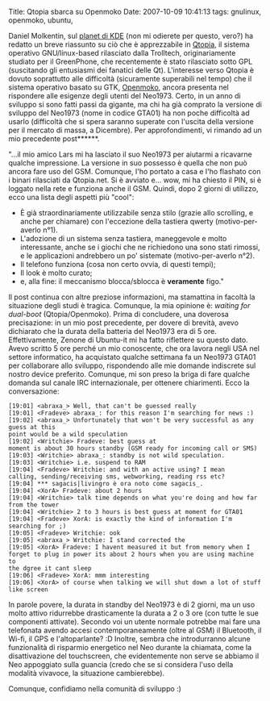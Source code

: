 Title: Qtopia sbarca su Openmoko
Date:  2007-10-09 10:41:13
tags: gnulinux, openmoko, ubuntu,

Daniel Molkentin, sul [planet di KDE][1] (non mi odierete per
questo, vero?) ha redatto un breve riassunto su ciò che è apprezzabile in
[Qtopia][2], il sistema operativo GNU/linux-based rilasciato dalla Trolltech,
originariamente studiato per il GreenPhone, che recentemente è stato
rilasciato sotto GPL (suscitando gli entusiasmi dei fanatici delle Qt). L'interesse verso Qtopia è dovuto soprattutto alle difficoltà
(sicuramente superabili nel tempo) che il sistema operativo basato su GTK,
[Openmoko][3], ancora presenta nel rispondere alle esigenze degli utenti del
Neo1973. Certo, in un anno di sviluppo si sono fatti passi da gigante, ma chi
ha già comprato la versione di sviluppo del Neo1973 (nome in codice GTA01) ha
non poche difficoltà ad usarlo (difficoltà che si spera saranno superate con
l'uscita della versione per il mercato di massa, a Dicembre). Per
approfondimenti, vi rimando ad un mio precedente post******.

"...il mio amico
Lars mi ha lasciato il suo Neo1973 per aiutarmi a ricavarne qualche
impressione. La versione in suo possesso è quella che non può ancora fare uso
del GSM. Comunque, l'ho portato a casa e l'ho flashato con i binari rilasciati
da Qtopia.net. Si è avviato e... wow, mi ha chiesto il PIN, si è loggato nella
rete e funziona anche il GSM. Quindi, dopo 2 giorni di utilizzo, ecco una
lista degli aspetti più "cool":

 * È già straordinariamente utilizzabile senza
stilo (grazie allo scrolling, e anche per chiamare) con l'eccezione della
tastiera qwerty (motivo-per-averlo n°1).
 * L'adozione di un sistema senza
tastiera, maneggevole e molto interessante, anche se i giochi che ne
richiedono una sono stati rimossi, e le applicazioni andrebbero un po'
sistemate (motivo-per-averlo n°2).
 * Il telefono funziona (cosa non certo
ovvia, di questi tempi);
 * Il look è molto curato;
 * e, alla fine: il meccanismo blocca/sblocca è **veramente** figo."


Il post continua con altre
preziose informazioni, ma stamattina in facoltà la situazione degli studi è 
tragica. Comunque, la mia opinione è: _waiting for dual-boot_ (Qtopia/Openmoko).
Prima di concludere, una doverosa precisazione: in un mio post precedente, per
dovere di brevità, avevo dichiarato che la durata della batteria del Neo1973
era di 5 ore. Effettivamente, Zenone di Ubuntu-it mi ha fatto riflettere su
questo dato. Avevo scritto 5 ore perché un mio conoscente, che ora lavora
negli USA nel settore informatico, ha acquistato qualche settimana fa un
Neo1973 GTA01 per collaborare allo sviluppo, rispondendo alle mie domande
indiscrete sul nostro device preferito. Comunque, mi son preso la briga di
fare qualche domanda sul canale IRC internazionale, per ottenere chiarimenti.
Ecco la conversazione:


	[19:01] <abraxa_> Well, that can't be guessed really
	[19:01] <Fradeve> abraxa_: for this reason I'm searching for news :)
	[19:02] <abraxa_> Unfortunately that won't be very successful as any guess at this
	point would be a wild speculation
	[19:02] <Writchie> Fradeve: best guess at
	moment is about 30 hours standby (GSM ready for incoming call or SMS)
	[19:03] <Writchie> abraxa_: standby is not wild speculation.
	[19:03] <Writchie> i.e. suspend to RAM
	[19:04] <Fradeve> Writchie: and with an active using? I mean
	calling, sending/receiving sms, webworking, reading rss etc?
	[19:04] *** sagacis|livingro è ora noto come sagacis_.
	[19:04] <XorA> Fradeve: about 2 hours
	[19:04] <Writchie> talk time depends on what you're doing and how far
	from the tower
	[19:04] <Writchie> 2 to 3 hours is best guess at moment for GTA01
	[19:04] <Fradeve> XorA: is exactly the kind of information I'm searching for ;)
	[19:05] <Fradeve> Writchie: ook
	[19:05] <abraxa_> Writchie: I stand corrected the
	[19:05] <XorA> Fradeve: I havent measured it but from memory when I forget to plug in power its about 2 hours when you are using machine to
	the dgree it cant sleep
	[19:06] <Fradeve> XorA: mmm interesting
	[19:06] <XorA> of course when talking we will shut down a lot of stuff like screen


In parole povere, la durata in standby del Neo1973 è di 2 giorni, ma un uso molto
attivo ridurrebbe drasticamente la durata a 2 o 3 ore (con tutte le sue
componenti attivate). Secondo voi un utente normale potrebbe mai fare una
telefonata avendo accesi contemporaneamente (oltre al GSM) il Bluetooth, il
Wi-fi, il GPS e l'altoparlante? :D Inoltre, sembra che introdurranno alcune
funzionalità di risparmio energetico nel Neo durante la chiamata, come la
disattivazione del touchscreen, che evidentemente non serve se abbiamo il Neo
appoggiato sulla guancia (credo che se si considera l'uso della modalità
vivavoce, la situazione cambierebbe).


Comunque, confidiamo nella comunità di sviluppo :)

   [1]: http://daniel.molkentin.de/blog/index.php?/archives/94-Qtopia-Phone-Edition-on-OpenMoko.html

   [2]: http://www.qtopia.net

   [3]: http://wiki.openmoko.org/wiki/Main_Page/it
